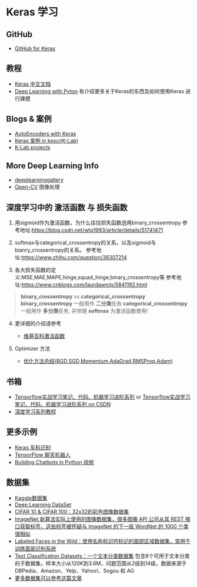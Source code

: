 # Keras 学习

## GitHub
- [GitHub for Keras](https://github.com/keras-team/keras)

## 教程
- [Keras 中文文档](https://keras-cn.readthedocs.io/)
- [Deep Learning with Pyton](https://cnbeining.github.io/deep-learning-with-python-cn/3-multi-layer-perceptrons/ch10-project-multiclass-classification-of-flower-species.html) 有介绍更多关于Keras的东西及如何使用Keras 进行建模

## Blogs & 案例
- [AutoEncoders with Keras](https://blog.keras.io/building-autoencoders-in-keras.html)
- [Keras 案例 in kesci(K-Lab)](https://www.kesci.com/apps/home/user/profile/599b9afac8d2787da4d2914c)
- [K-Lab projects](https://www.kesci.com/apps/home/project)


## More Deep Learning Info
- [deeplearninggallery](http://deeplearninggallery.com/)
- [Open-CV](https://www.learnopencv.com/) 图像处理


## 深度学习中的 激活函数 与 损失函数
1. 用sigmoid作为激活函数，为什么往往损失函数选用binary_crossentropy 
	参考地址:https://blog.csdn.net/wtq1993/article/details/51741471
2. softmax与categorical_crossentropy的关系，以及sigmoid与bianry_crossentropy的关系。 
	参考地址:https://www.zhihu.com/question/36307214

3. 各大损失函数的定义:MSE,MAE,MAPE,hinge,squad_hinge,binary_crossentropy等 
	参考地址:https://www.cnblogs.com/laurdawn/p/5841192.html

> **binary_crossentropy** vs **categorical_crossentropy**
> **binary_crossentropy** 一般用作 **二分类**任务
> **categorical_crossentropy** 一般用作  **多分类**任务, 并伴随 **softmax** 为激活函数使用!

4. 更详细的介绍请参考 
	- [维基百科激活函数](https://en.wikipedia.org/wiki/Activation_function)

5. Optimizer 方法
	- [优化方法总结(BGD,SGD,Momentum,AdaGrad,RMSProp,Adam)](https://blog.csdn.net/u014595019/article/details/52989301)

## 书箱
- [Tensorflow实战学习笔记、代码、机器学习进阶系列](https://github.com/MachineLP/Tensorflow-) or [Tensorflow实战学习笔记、代码、机器学习进阶系列 on CSDN](https://blog.csdn.net/u014365862/article/details/78422372)
- [深度学习系列教程](https://blog.csdn.net/jiangjunshow/article/details/77711593)

## 更多示例
- [Keras 车标识别](https://github.com/UniqueAndys/vehicle-logo-recognition)	
- [TensorFlow 聊天机器人](https://blog.csdn.net/u014365862/article/details/57518873)
- [Building Chatbots in Python 视频](https://www.datacamp.com/courses/building-chatbots-in-python)




## 数据集
- [Kaggle数据集](https://www.kaggle.com/datasets)
- [Deep Learning DataSet](http://deeplearning.net/datasets/)
- [CIFAR 10 & CIFAR 100：32x32的彩色图像数据集](https://www.cs.toronto.edu/~kriz/cifar.html)
- [ImageNet 新算法实际上使用的图像数据集，很多图像 API 公司从其 REST 接口获取标签，这些标签被怀疑与 ImageNet 的下一级 WordNet 的 1000 个类很相似](http://image-net.org/)
- [Labeled Faces in the Wild：使用名称标识符标记的面部区域数据集，常用于训练面部识别系统](http://vis-www.cs.umass.edu/lfw/)
- [Text Classification Datasets：一个文本分类数据集](https://drive.google.com/drive/folders/0Bz8a_Dbh9Qhbfll6bVpmNUtUcFdjYmF2SEpmZUZUcVNiMUw1TWN6RDV3a0JHT3kxLVhVR2M) 包含8个可用于文本分类的子数据集，样本大小从120K到3.6M，问题范围从2级到14级，数据来源于 DBPedia、Amazon、Yelp、Yahoo!、Sogou 和 AG
- [更多数据集可以参考这篇文章](http://www.sohu.com/a/126913367_473283)